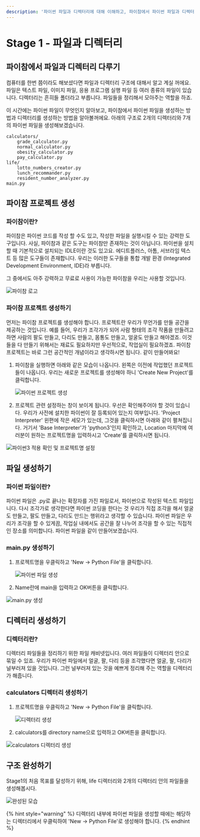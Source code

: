 ```yaml
---
description: '파이썬 파일과 디렉터리에 대해 이해하고, 파이참에서 파이썬 파일과 디렉터리를 생성해봅니다.'
---
```


# Stage 1 - 파일과 디렉터리

## 파이참에서 파일과 디렉터리 다루기

컴퓨터를 한번 쯤이라도 해보셨다면 파일과 디렉터리 구조에 대해서 알고 계실 꺼에요. 파일은 텍스트 파일, 이미지 파일, 응용 프로그램 실행 파일 등 여러 종류의 파일이 있습니다. 디렉터리는 흔히들 폴더라고 부릅니다. 파일들을 정리해서 모아주는 역할을 하죠.

이 시간에는 파이썬 파일이 무엇인지 알아보고, 파이참에서 파이썬 파일을 생성하는 방법과 디렉터리를 생성하는 방법을 알아볼꺼에요. 아래의 구조로 2개의 디렉터리와 7개의 파이썬 파일을 생성해보겠습니다.

```text
calculators/
    grade_calculator.py
    normal_calculator.py
    obesity_calculator.py
    pay_calculator.py
life/
    lotto_numbers_creator.py
    lunch_recommander.py
    resident_number_analyzer.py
main.py
```

## 파이참 프로젝트 생성

### 파이참이란?

파이참은 파이썬 코드를 작성 할 수도 있고, 작성한 파일을 실행시킬 수 있는 강력한 도구입니다. 사실, 파이참과 같은 도구는 파이참만 존재하는 것이 아닙니다. 파이썬을 설치할 때 기본적으로 설치되는 IDLE이란 것도 있고요. 에디트플러스, 아톰, 서브라임 텍스트 등 많은 도구들이 존재합니다. 우리는 이러한 도구들을 통합 개발 환경 \(Integrated Development Environment, IDE\)라 부릅니다.

그 중에서도 아주 강력하고 무료로 사용이 가능한 파이참을 우리는 사용할 것입니다.

![&#xD30C;&#xC774;&#xCC38; &#xB85C;&#xACE0;](../.gitbook/assets/image%20%2868%29.png)

### 파이참 프로젝트 생성하기

먼저는 파이참 프로젝트를 생성해야 합니다. 프로젝트란 우리가 무언가를 만들 공간을 제공하는 것입니다. 예를 들어, 우리가 조각가가 되어 사람 형태의 조각 작품을 만들려고 하면 사람의 팔도 만들고, 다리도 만들고, 몸통도 만들고, 얼굴도 만들고 해야겠죠. 이것들을 다 만들기 위해서는 재료도 필요하지만 우선적으로, 작업실이 필요하겠죠. 파이참 프로젝트는 바로 그런 공간적인 개념이라고 생각하시면 됩니다. 같이 만들어봐요!

1. 파이참을 실행하면 아래와 같은 모습이 나옵니다. 왼쪽은 이전에 작업했던 프로젝트들이 나옵니다. 우리는 새로운 프로젝트를 생성해야 하니 'Create New Project'를 클릭합니다.

   ![&#xD30C;&#xC774;&#xC36C; &#xD504;&#xB85C;&#xC81D;&#xD2B8; &#xC0DD;&#xC131;](../.gitbook/assets/image%20%2878%29.png)

2. 프로젝트 관련 설정하는 창이 보이게 됩니다. 우선은 확인해주어야 할 것이 있습니다. 우리가 사전에 설치한 파이썬이 잘 등록되어 있는지 여부입니다. 'Project Interpreter' 왼편에 작은 세모가 있는데, 그것을 클릭하시면 아래와 같이 펼쳐집니다. 거기서 'Base Interpreter'가 'python3'인지 확인하고, Location 마지막에 여러분이 원하는 프로젝트명을 입력하시고 'Create'를 클릭하시면 됩니다.

![&#xD30C;&#xC774;&#xC36C;3 &#xC801;&#xC6A9; &#xD655;&#xC778; &#xBC0F; &#xD504;&#xB85C;&#xC81D;&#xD2B8;&#xBA85; &#xC124;&#xC815;](../.gitbook/assets/image%20%2812%29.png)

## 파일 생성하기

### 파이썬 파일이란?

파이썬 파일은 .py로 끝나는 확장자를 가진 파일로서, 파이썬으로 작성된 텍스트 파일입니다. 다시 조각가로 생각한다면 파이썬 코딩을 한다는 것 우리가 직접 조각을 해서 얼굴도 만들고, 팔도 만들고, 다리도 만드는 행위라고 생각할 수 있습니다. 파이썬 파일은 우리가 조각을 할 수 있게끔, 작업실 내에서도 공간을 잘 나누어 조각을 할 수 있는 직접적인 장소를 의미합니다. 파이썬 파일을 같이 만들어보겠습니다.

### main.py 생성하기

1. 프로젝트명을 우클릭하고 'New -&gt; Python File'을 클릭합니다.

   ![&#xD30C;&#xC774;&#xC36C; &#xD30C;&#xC77C; &#xC0DD;&#xC131;](../.gitbook/assets/image%20%2834%29.png)

2. Name란에 main을 입력하고 OK버튼을 클릭합니다.

![main.py &#xC0DD;&#xC131;](../.gitbook/assets/image%20%2815%29.png)

## 디렉터리 생성하기

### 디렉터리란?

디렉터리 파일들을 정리하기 위한 파일 캐비넷입니다. 여러 파일들이 디렉터리 안으로 묶일 수 있죠. 우리가 파이썬 파일에서 얼굴, 팔, 다리 등을 조각했다면 얼굴, 팔, 다리가 널부러져 있을 것입니다. 그런 널부러져 있는 것을 예쁘게 정리해 주는 역할을 디렉터리가 해줍니다.

### calculators 디렉터리 생성하기

1. 프로젝트명을 우클릭하고 'New -&gt; Python File'을 클릭합니다.

   ![&#xB514;&#xB809;&#xD130;&#xB9AC; &#xC0DD;&#xC131;](../.gitbook/assets/image%20%2887%29.png)

2. calculators를 directory name으로 입력하고 OK버튼을 클릭합니다.

![calculators &#xB514;&#xB809;&#xD130;&#xB9AC; &#xC0DD;&#xC131;](../.gitbook/assets/image%20%2847%29.png)

## 구조 완성하기

Stage1의 처음 목표를 달성하기 위해, life 디렉터리와 2개의 디렉터리 안의 파일들을 생성해봅시다.

![&#xC644;&#xC131;&#xB41C; &#xBAA8;&#xC2B5;](../.gitbook/assets/image%20%2853%29.png)

{% hint style="warning" %}
디렉터리 내부에 파이썬 파일을 생성할 때에는 해당하는 디렉터리에서 우클릭하여 'New -&gt; Python File'로 생성해야 합니다.
{% endhint %}



